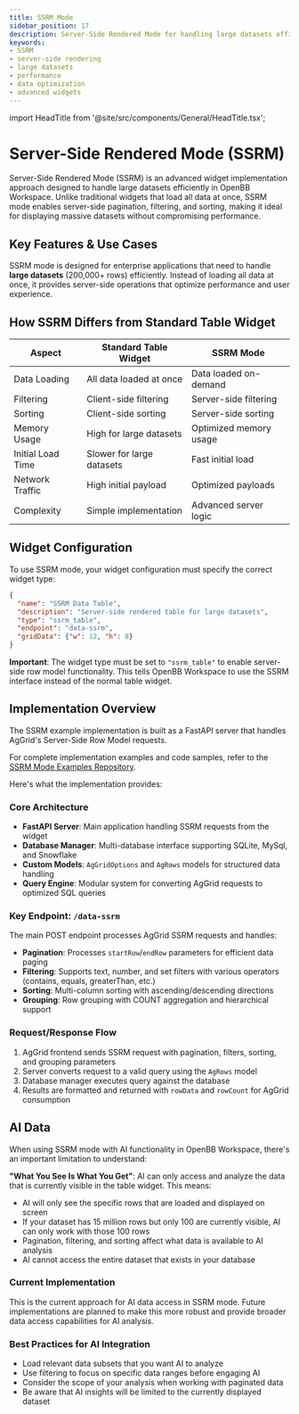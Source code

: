 ```yaml
---
title: SSRM Mode
sidebar_position: 17
description: Server-Side Rendered Mode for handling large datasets efficiently in OpenBB Workspace widgets
keywords:
- SSRM
- server-side rendering
- large datasets
- performance
- data optimization
- advanced widgets
---
```


import HeadTitle from '@site/src/components/General/HeadTitle.tsx';

<HeadTitle title="SSRM Mode | OpenBB Workspace Docs" />

# Server-Side Rendered Mode (SSRM)

Server-Side Rendered Mode (SSRM) is an advanced widget implementation approach designed to handle large datasets efficiently in OpenBB Workspace. Unlike traditional widgets that load all data at once, SSRM mode enables server-side pagination, filtering, and sorting, making it ideal for displaying massive datasets without compromising performance.

## Key Features & Use Cases

SSRM mode is designed for enterprise applications that need to handle **large datasets** (200,000+ rows) efficiently. Instead of loading all data at once, it provides server-side operations that optimize performance and user experience.

## How SSRM Differs from Standard Table Widget

| Aspect | Standard Table Widget | SSRM Mode |
|--------|------------------|-----------|
| Data Loading | All data loaded at once | Data loaded on-demand |
| Filtering | Client-side filtering | Server-side filtering |
| Sorting | Client-side sorting | Server-side sorting |
| Memory Usage | High for large datasets | Optimized memory usage |
| Initial Load Time | Slower for large datasets | Fast initial load |
| Network Traffic | High initial payload | Optimized payloads |
| Complexity | Simple implementation | Advanced server logic |

## Widget Configuration

To use SSRM mode, your widget configuration must specify the correct widget type:

```json
{
  "name": "SSRM Data Table",
  "description": "Server-side rendered table for large datasets",
  "type": "ssrm_table",
  "endpoint": "data-ssrm",
  "gridData": {"w": 12, "h": 8}
}
```

**Important**: The widget type must be set to `"ssrm_table"` to enable server-side row model functionality. This tells OpenBB Workspace to use the SSRM interface instead of the normal table widget.

## Implementation Overview

The SSRM example implementation is built as a FastAPI server that handles AgGrid's Server-Side Row Model requests.

For complete implementation examples and code samples, refer to the [SSRM Mode Examples Repository](https://github.com/OpenBB-finance/backends-for-openbb/tree/main/widget-examples/ssrm_mode).

Here's what the implementation provides:

### Core Architecture

- **FastAPI Server**: Main application handling SSRM requests from the widget
- **Database Manager**: Multi-database interface supporting SQLite, MySql, and Snowflake 
- **Custom Models**: `AgGridOptions` and `AgRows` models for structured data handling
- **Query Engine**: Modular system for converting AgGrid requests to optimized SQL queries

### Key Endpoint: `/data-ssrm`

The main POST endpoint processes AgGrid SSRM requests and handles:

- **Pagination**: Processes `startRow`/`endRow` parameters for efficient data paging
- **Filtering**: Supports text, number, and set filters with various operators (contains, equals, greaterThan, etc.)
- **Sorting**: Multi-column sorting with ascending/descending directions
- **Grouping**: Row grouping with COUNT aggregation and hierarchical support

### Request/Response Flow

1. AgGrid frontend sends SSRM request with pagination, filters, sorting, and grouping parameters
2. Server converts request to a valid query using the `AgRows` model
3. Database manager executes query against the database
4. Results are formatted and returned with `rowData` and `rowCount` for AgGrid consumption

## AI Data

When using SSRM mode with AI functionality in OpenBB Workspace, there's an important limitation to understand:

**"What You See Is What You Get"**: AI can only access and analyze the data that is currently visible in the table widget. This means:

- AI will only see the specific rows that are loaded and displayed on screen
- If your dataset has 15 million rows but only 100 are currently visible, AI can only work with those 100 rows
- Pagination, filtering, and sorting affect what data is available to AI analysis
- AI cannot access the entire dataset that exists in your database

### Current Implementation
This is the current approach for AI data access in SSRM mode. Future implementations are planned to make this more robust and provide broader data access capabilities for AI analysis.

### Best Practices for AI Integration
- Load relevant data subsets that you want AI to analyze
- Use filtering to focus on specific data ranges before engaging AI
- Consider the scope of your analysis when working with paginated data
- Be aware that AI insights will be limited to the currently displayed dataset 